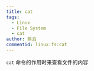 ```yaml
---
title: cat
tags:
  - Linux
  - File System
  - cat
author: 熊滔
commentid: linux:fs:cat
---
```


`cat` 命令的作用时来查看文件的内容
